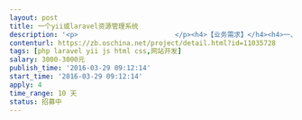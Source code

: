 ```yaml
---                
layout: post       
title: 一个yii或laravel资源管理系统           
description: '<p>                        </p><h4>【业务需求】</h4><h4>一、功能需求</h4><p>基于laravel admin框架，对数据库进行增删改；自定义页面进行报表，报表库采用百度的echarts<br></p><p>准备采用的laravel admin框架，如果您有更好的，可以建议</p><p><a href="https://github.com/LaravelRUS/SleepingOwlAdmin/tree/master">https://github.com/LaravelRUS/SleepingOwlAdmin/tree/master</a></p><p><br></p><p>或者类似的框架，例如zofe/rapyd - Packagist</p><p><a href="http://www.rapyd.com/rapyd-demo/grid">http://www.rapyd.com/rapyd-demo/grid</a></p><p><br></p><p>yii如果有类似的crud、admin框架方案也可以，需要提前沟通，确定方案选型。</p><p><br></p><p><a href="http://www.phpadminpanel.com/">http://www.phpadminpanel.com/</a><br></p><p>phpadminpanel貌似是最简单的。。。。</p><p>但自定义功能不够强大，<span style="font-size: 0.875rem;">无法在一条条记录前增加图表等功能，因此没有采用phpadminpanel，但我期望后面修改时，例如数据库增加、减少了一个字段，可以通过类似的方式，快捷的修改新增、编辑页。。。。</span></p><p><br></p><h4>二、技术要求</h4><p>php、laravel、js、html、css</p><p><br></p><h4>三、改版目的</h4><p>1，数据库增加字段后，当前程序除了改php、还要改js，不够简便，因此希望能用类似的admin框架、crud框架，这样数据库增加了字段，只要配置一个文件，就可以了。</p><p>2，增加数据导出的功能</p><p>3，增加自定义报表，加上报表的配置文件，能迅速、简便的增加报表</p><p><br></p><p>4，后期功能，增加多用户功能，一个表有很多行记录，属于不同的用户，过滤条件。。。</p><p>例如visit_log表，有很多个用户的记录，管理员可以查看所有的记录；</p><p>用户只能查看自己组的记录。。。</p><h4>联系我，提供当前要改版的后台账号和密码。</h4><p><br></p><h4>【交付要求】</h4><h4>一、交付计划</h4><p>	本需求将按五个阶段进行交付和验收，初步的交付计划以及相应的提交物要求如下：</p><p>1、第一阶段，根据提供的sql文件，后台可以增删改相应的记录；以及报表功能。当前功能有现成参照。</p><p><span style="color: rgb(51, 51, 51); font-size: 14px;">1.1、第一点一阶段，前台用户登录模块重写，登录兼容ie老版本，登陆后过滤功能兼容ie8+。</span><br></p><p><span style="color: rgb(51, 51, 51); font-size: 14px;">1.2<span style="color: rgb(51, 51, 51); font-size: 14px;">、第一点二阶段，当前有很多配置，是写到config.php文件中的，例如标题、页面的欢迎信息等，要放到数据库的config表中。。。</span></span></p><p><span style="color: rgb(51, 51, 51); font-size: 14px;"><span style="color: rgb(51, 51, 51); font-size: 14px;"><br></span></span></p><p>2、第二阶段，一些表保存时，根据自定义的模板，生成一些文件。</p><p>3、第三阶段，<span style="color: rgb(51, 51, 51); font-size: 14px;">自定义报表</span>。</p><h4>二、第一阶段验收基准</h4><p>1、当前系统的功能，对组、用户、分类等各个表信息能够编辑、修改、删除</p><p>具体见word文档</p><p><br></p><p>2、实现当前已有的报表</p><p>3、部分sql表的数据导出</p><p>4、一些常量，当前是写到config.php文件中的，修改config文件，即可修改读者登陆页的欢迎信息等，这部分常量需要写入到数据库中，可以修改，不可删除。。</p><p>5、自定义表报，输入sql域名，选择坐标，报表出来</p><p>6、报表优化了过滤条件，当前的年、月、日的显示上有点问题，希望改正。</p><p>7、数据库表增加了字段，只要改一个php文件即可，不用修改view、js等</p><p><br></p><p>三、第二阶段【费用另算】</p><p>多管理用户版，</p><p>resource_site表所有用户都能看到，其他的表，每个管理员只能看到自己组的记录，报表也只能查看自己组的使用量；</p><p>超级管理员可以查看、修改、删除所有组的记录。</p><p><br></p><p>四，第三阶段<span style="color: rgb(51, 51, 51); font-size: 14px;">【费用另算】</span></p><p>前台欢迎页显示</p><p><br></p><p>前台登录逻辑</p><ol><li>用户登录时，会判断是否为有效用户，然后开始下面的流程；</li><li>下图的登录逻辑没有考虑ip登录的情况，默认情况下，ip登录是只要在范围内就全部允许</li><li>当前达到密码错误尝试次数，会提示出错信息，其他的错误行为，也要提供相应的信息</li><li>达到允许在线数，提示一个dialog，让读者下线其中某台电脑，需要提供ip、操作系统和浏览器三个信息，需要对当前auth表扩展，增加登录ip、agent信息。不允许多次登录或者达到最大登录数的情况下，读者账号在登录（例如换了台电脑）的时候，弹出对话框：当前账号xxx已经登录，过期时间是xxx，是否要将其下线并登录？下面有同意、否两个按钮，点同意，则将前面已登录的账号下线，并将此电脑上账号上线；若点了否，则返回登录界面不变。</li><li>登录时检查user_limit，只看表中是否已经限制了这个用户，只有查询行为</li></ol><p><a href="http://git.oschina.net/uploads/images/2014/0823/093853_e785ecab_9112.png" rel="nofollow">http://git.oschina.net/uploads/images/2014/0823/093853_e785ecab_9112.png</a>&nbsp;</p><p>登录逻辑图片<br></p><p>                    </p>'     
contenturl: https://zb.oschina.net/project/detail.html?id=11035728      
tags: [php laravel yii js html css,网站开发]            
salary: 3000-3000元          
publish_time: '2016-03-29 09:12:14'         
start_time: '2016-03-29 09:12:14'           
apply: 4                   
time_range: 10 天              
status: 招募中                  
---                 
```

